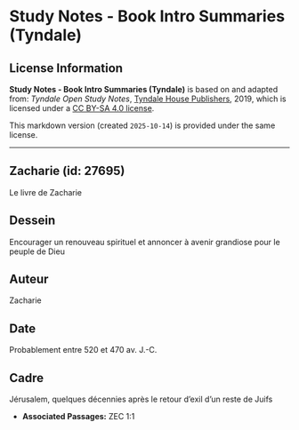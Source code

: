 # Study Notes - Book Intro Summaries (Tyndale)

## License Information

**Study Notes - Book Intro Summaries (Tyndale)** is based on and adapted from: _Tyndale Open Study Notes_, [Tyndale House Publishers](https://tyndaleopenresources.com/), 2019, which is licensed under a [CC BY-SA 4.0 license](https://creativecommons.org/licenses/by-sa/4.0/legalcode.en).

This markdown version (created `2025-10-14`) is provided under the same license.



--------------------------------

## Zacharie (id: 27695)

Le livre de Zacharie

Dessein
-------

Encourager un renouveau spirituel et annoncer à avenir grandiose pour le peuple de Dieu

Auteur
------

Zacharie

Date
----

Probablement entre 520 et 470 av. J.\-C.

Cadre
-----

Jérusalem, quelques décennies après le retour d’exil d’un reste de Juifs

* **Associated Passages:** ZEC 1:1

